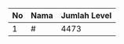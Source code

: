 | No | Nama            | Jumlah Level |
|----|-----------------|--------------|
| 1  | #    |    4473        |
